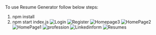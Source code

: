 To use Resume Generator follow below steps:
1. npm install
2. npm start index.js
![Login](https://github.com/user-attachments/assets/57954ee0-e8a0-4f3a-97e4-79e2a4253ab2)
![Register](https://github.com/user-attachments/assets/866d7fd1-e48c-4940-934b-21f242d5a164)
![Homepage3](https://github.com/user-attachments/assets/4a7884b8-6370-487f-ae7d-62d80edc5127)
![HomePage2](https://github.com/user-attachments/assets/04d368b1-ef53-4cea-99db-8c0f7300b012)
![HomePage1](https://github.com/user-attachments/assets/37ff8e0c-fdc2-4423-bdc7-728da10d0a93)
![profession](https://github.com/user-attachments/assets/2924d0e8-5b23-472e-82c9-3f2f20dc791b)
![Linkedinform](https://github.com/user-attachments/assets/2ac174dd-0d7b-405c-9e00-7d23673239d4)
![Resumes](https://github.com/user-attachments/assets/a48b1926-c4ba-4d35-ae77-0a43aef6cda4)
